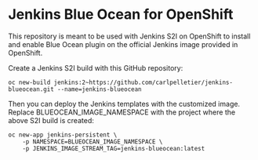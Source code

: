 # Jenkins Blue Ocean for OpenShift
This repository is meant to be used with Jenkins S2I on OpenShift to 
install and enable Blue Ocean plugin on the official Jenkins image provided
in OpenShift.

Create a Jenkins S2I build with this GitHub repository:
```
oc new-build jenkins:2~https://github.com/carlpelletier/jenkins-blueocean.git --name=jenkins-blueocean
```

Then you can deploy the Jenkins templates with the customized image. Replace BLUEOCEAN_IMAGE_NAMESPACE 
with the project where the above S2I build is created:
```
oc new-app jenkins-persistent \
    -p NAMESPACE=BLUEOCEAN_IMAGE_NAMESPACE \
    -p JENKINS_IMAGE_STREAM_TAG=jenkins-blueocean:latest 
```

